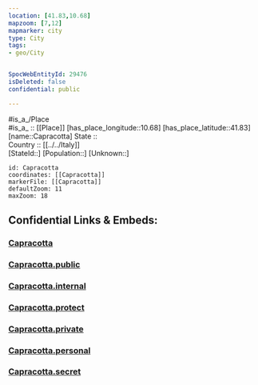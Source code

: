 ```yaml
---
location: [41.83,10.68] 
mapzoom: [7,12] 
mapmarker: city 
type: City
tags:
- geo/City


SpocWebEntityId: 29476
isDeleted: false
confidential: public

---
```

#is_a_/Place  
#is_a_ :: [[Place]] 
[has_place_longitude::10.68] 
[has_place_latitude::41.83] 
[name::Capracotta] 
State ::  
Country :: [[../../Italy]]  
[StateId::] 
[Population::] 
[Unknown::] 


```leaflet
id: Capracotta
coordinates: [[Capracotta]] 
markerFile: [[Capracotta]] 
defaultZoom: 11 
maxZoom: 18
```


## Confidential Links & Embeds: 

### [Capracotta](/_Standards/Earth/Continent/Europe/Europe~South/Italy/City/Capracotta.md) 

### [Capracotta.public](/_public/Earth/Continent/Europe/Europe~South/Italy/City/Capracotta.public.md) 

### [Capracotta.internal](/_internal/Earth/Continent/Europe/Europe~South/Italy/City/Capracotta.internal.md) 

### [Capracotta.protect](/_protect/Earth/Continent/Europe/Europe~South/Italy/City/Capracotta.protect.md) 

### [Capracotta.private](/_private/Earth/Continent/Europe/Europe~South/Italy/City/Capracotta.private.md) 

### [Capracotta.personal](/_personal/Earth/Continent/Europe/Europe~South/Italy/City/Capracotta.personal.md) 

### [Capracotta.secret](/_secret/Earth/Continent/Europe/Europe~South/Italy/City/Capracotta.secret.md)

